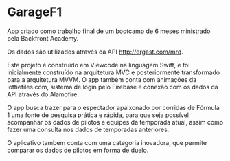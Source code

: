 # GarageF1

App criado como trabalho final de um bootcamp de 6 meses ministrado pela Backfront Academy. 

Os dados são utilizados através da API http://ergast.com/mrd.

Este projeto é construído em Viewcode na linguagem Swift, e foi inicialmente construído na arquitetura MVC e posteriormente transformado para a arquitetura MVVM. O app também conta com animações da lottiefiles.com, sistema de login pelo Firebase e conexão com os dados da API através do Alamofire. 

O app busca trazer para o espectador apaixonado por corridas de Fórmula 1 uma fonte de pesquisa prática e rápida, para que seja possível acompanhar os dados de pilotos e equipes da temporada atual, assim como fazer uma consulta nos dados de temporadas anteriores. 

O aplicativo tambem conta com uma categoria inovadora, que permite comparar os dados de pilotos em forma de duelo.
